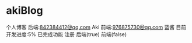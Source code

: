 # akiBlog
个人博客
后端:842384412@qq.com Aki
前端:976875730@qq.com 蓝酱
目前开发进度:5%
已完成功能
注册 后端(true) 前端(false)
